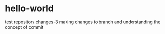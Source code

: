 # hello-world
test repository
changes-3
making changes to branch and understanding the concept of commit
